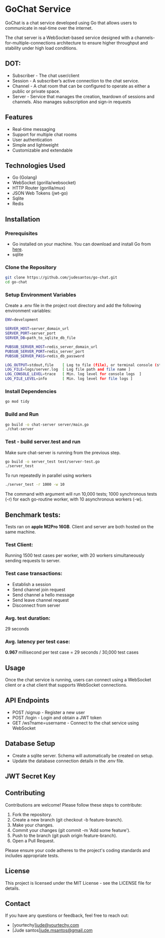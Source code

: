 # GoChat Service

GoChat is a chat service developed using Go that allows users to communicate in real-time over the internet.

The chat server is a WebSocket-based service designed with a channels-for-multiple-connections architecture to ensure higher throughput and stability under high load conditions.

## DOT:

- Subscriber - The chat user/client
- Session - A subscriber’s active connection to the chat service.
- Channel - A chat room that can be configured to operate as either a public or private space.
- Server - Service that manages the creation, teardown of sessions and channels. Also manages subscription and sign-in requests

## Features

- Real-time messaging
- Support for multiple chat rooms
- User authentication
- Simple and lightweight
- Customizable and extendable

## Technologies Used

- Go (Golang)
- WebSocket (gorilla/websocket)
- HTTP Router (gorilla/mux)
- JSON Web Tokens (jwt-go)
- Sqlite
- Redis

## Installation

### Prerequisites

- Go installed on your machine. You can download and install Go from [here](https://golang.org/dl/).
- sqlite

### Clone the Repository

```bash
git clone https://github.com/judesantos/go-chat.git
cd go-chat
```

### Setup Environment Variables

Create a .env file in the project root directory and add the following environment variables:

```bash
ENV=development

SERVER_HOST=server_domain_url
SERVER_PORT=server_port
SERVER_DB=path_to_sqlite_db_file

PUBSUB_SERVER_HOST=redis_server_domain_url
PUBSUB_SERVER_PORT=redis_server_port
PUBSUB_SERVER_PASS=redis_db_password

LOG_OUTPUT=stdout,file    [ Log to file (file), or terminal console (stdout) ]
LOG_FILE=logs/server.log  [ Log file path and file name ]
LOG_CONSOLE_LEVEL=trace   [ Min. log level for console logs  ]
LOG_FILE_LEVEL=info       [ Min. log level for file logs ]
```
### Install Dependencies

```bash
go mod tidy
```

### Build and Run

```bash
go build -o chat-server server/main.go
./chat-server
```

### Test - build server.test and run

Make sure chat-server is running from the previous step.

```bash
go build -o server_test test/server-test.go
./server_test
```

To run repeatedly in parallel using workers

```bash
./server_test -r 1000 -w 10
```
The command with argument will run 10,000 tests; 1000 synchronous tests (-r) for each go-routine worker, with 10 asynchronous workers (-w). 

## Benchmark tests:

Tests ran on **apple M2Pro 16GB**. 
Client and server are both hosted on the same machine.

### Test Client:

Running 1500 test cases per worker, with 20 workers simultaneously sending requests to server.

### Test case transactions:

- Establish a session
- Send channel join request
- Send channel a hello message
- Send leave channel request
- Disconnect from server

### Avg. test duration: 

29 seconds

### Avg. latency per test case:

**0.967** millisecond per test case = 29 seconds / 30,000 test cases

## Usage
Once the chat service is running, users can connect using a WebSocket client or a chat client that supports WebSocket connections.

## API Endpoints
- POST /signup - Register a new user
- POST /login - Login and obtain a JWT token
- GET /ws?name=username - Connect to the chat service using WebSocket

## Database Setup
- Create a sqlite server. Schema will automatically be created on setup.
- Update the database connection details in the .env file.


## JWT Secret Key



## Contributing

Contributions are welcome! Please follow these steps to contribute:

1. Fork the repository.
2. Create a new branch (git checkout -b feature-branch).
3. Make your changes.
4. Commit your changes (git commit -m 'Add some feature').
5. Push to the branch (git push origin feature-branch).
6. Open a Pull Request.

Please ensure your code adheres to the project's coding standards and includes appropriate tests.

## License
This project is licensed under the MIT License - see the LICENSE file for details.

## Contact
If you have any questions or feedback, feel free to reach out:

- [yourtechy]jude@yourtechy.com
- [Jude santos]jude.msantos@gmail.com
